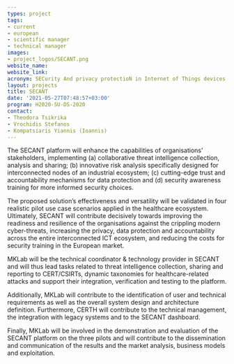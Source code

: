 ```yaml
---
types: project
tags:
- current
- european
- scientific manager
- technical manager
images:
- project_logos/SECANT.png
website_name: 
website_link: 
acronym: SECurity And privacy protectioN in Internet of Things devices
layout: projects
title: SECANT
date: '2021-05-27T07:48:57+03:00'
program: H2020-SU-DS-2020
contact:
- Theodora Tsikrika
- Vrochidis Stefanos
- Kompatsiaris Yiannis (Ioannis)
---
```

<p>
The SECANT platform will enhance the capabilities of organisations’ stakeholders, implementing (a) collaborative threat intelligence collection, analysis and sharing; (b) innovative risk analysis specifically designed for interconnected nodes of an industrial ecosystem; (c) cutting-edge trust and accountability mechanisms for data protection and (d) security awareness training for more informed security choices. </p>
<p>
The proposed solution’s effectiveness and versatility will be validated in four realistic pilot use case scenarios applied in the healthcare ecosystem. Ultimately, SECANT will contribute decisively towards improving the readiness and resilience of the organisations against the crippling modern cyber-threats, increasing the privacy, data protection and accountability across the entire interconnected ICT ecosystem, and reducing the costs for security training in the European market.</p>
<p>
MKLab will be the technical coordinator & technology provider in SECANT and will thus lead tasks related to threat intelligence collection, sharing and reporting to CERT/CSIRTs, dynamic taxonomies for healthcare-related attacks and support their integration, verification and testing to the platform. </p>
<p>Additionally, MKLab will contribute to the identification of user and technical requirements as well as the overall system design and architecture definition. Furthermore, CERTH will contribute to the technical management, the integration with legacy systems and to the SECANT dashboard. </p>
<p>Finally, MKLab will be involved in the demonstration and evaluation of the SECANT platform on the three pilots and will contribute to the dissemination and communication of the results and the market analysis, business models and exploitation.</p>
